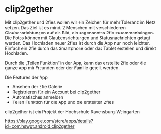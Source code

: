 # clip2gether

Mit clip2gether und 2fies wollen wir ein Zeichen für mehr Toleranz im Netz setzen. 
Das Ziel ist es mind. 2 Menschen mit verschiedenen Glaubensrichtungen auf ein Bild, ein sogenanntes 2fie zusammenbringen.
Die Fotos können mit Glaubensrichtungen und Statusnachrichten getagt werden.
Das Hochladen neuer 2fies ist durch die App nun noch leichter. 
Einfach ein 2fie durch das Smartphone oder das Tablet erstellen und direkt Hochladen.

Durch die „Teilen Funktion“ in der App, kann das erstellte 2fie oder die ganze App mit Freunden oder der Familie geteilt werden.

Die Features der App
- Ansehen der 2fie Galerie 
- Registrieren für ein Account bei clip2gether
- Automatisches anmelden
- Teilen Funktion für die App und die erstellten 2fies

clip2gether ist ein Projekt der Hochschule Ravensburg-Weingarten

https://play.google.com/store/apps/details?id=com.hswgt.android.clip2gether
